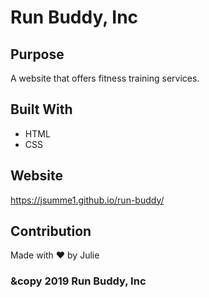 # Run Buddy, Inc

## Purpose
A website that offers fitness training services. 

## Built With
* HTML
* CSS

## Website
https://jsumme1.github.io/run-buddy/
  
  ## Contribution
  Made with ❤️ by Julie
  
  ### &copy 2019 Run Buddy, Inc

